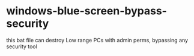 # windows-blue-screen-bypass-security
this bat file can destroy Low range PCs with admin perms, bypassing any security tool

